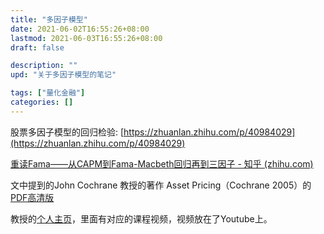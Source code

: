 ```yaml
---
title: "多因子模型"
date: 2021-06-02T16:55:26+08:00
lastmod: 2021-06-03T16:55:26+08:00
draft: false

description: ""
upd: "关于多因子模型的笔记"

tags: ["量化金融"]
categories: []
---
```


股票多因子模型的回归检验: [https://zhuanlan.zhihu.com/p/40984029](https://zhuanlan.zhihu.com/p/40984029)

[重读Fama——从CAPM到Fama-Macbeth回归再到三因子 - 知乎 (zhihu.com)](https://zhuanlan.zhihu.com/p/131533515)

文中提到的John Cochrane 教授的著作 Asset Pricing（Cochrane 2005）的[PDF高清版](https://wuhao.ink/Finance/AssetPricingCochrane2005.pdf)

教授的[个人主页](https://www.johnhcochrane.com/asset-pricing)，里面有对应的课程视频，视频放在了Youtube上。
